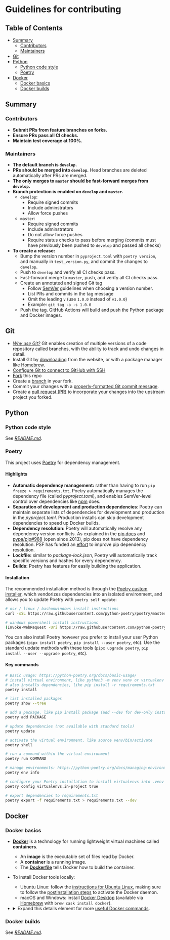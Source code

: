 # Guidelines for contributing

## Table of Contents <!-- omit in toc -->

- [Summary](#summary)
  - [Contributors](#contributors)
  - [Maintainers](#maintainers)
- [Git](#git)
- [Python](#python)
  - [Python code style](#python-code-style)
  - [Poetry](#poetry)
- [Docker](#docker)
  - [Docker basics](#docker-basics)
  - [Docker builds](#docker-builds)

## Summary

### Contributors

- **Submit PRs from feature branches on forks.**
- **Ensure PRs pass all CI checks.**
- **Maintain test coverage at 100%.**

### Maintainers

- **The default branch is `develop`.**
- **PRs should be merged into `develop`.** Head branches are deleted automatically after PRs are merged.
- **The only merges to `master` should be fast-forward merges from `develop`.**
- **Branch protection is enabled on `develop` and `master`.**
  - `develop`:
    - Require signed commits
    - Include adminstrators
    - Allow force pushes
  - `master`:
    - Require signed commits
    - Include adminstrators
    - Do not allow force pushes
    - Require status checks to pass before merging (commits must have previously been pushed to `develop` and passed all checks)
- **To create a release:**
  - Bump the version number in `pyproject.toml` with `poetry version`, and manually in `test_version.py`, and commit the changes to `develop`.
  - Push to `develop` and verify all CI checks pass.
  - Fast-forward merge to `master`, push, and verify all CI checks pass.
  - Create an annotated and signed Git tag
    - Follow [SemVer](https://semver.org/) guidelines when choosing a version number.
    - List PRs and commits in the tag message
    - Omit the leading `v` (use `1.0.0` instead of `v1.0.0`)
    - Example: `git tag -a -s 1.0.0`
  - Push the tag. GitHub Actions will build and push the Python package and Docker images.

## Git

- _[Why use Git?](https://www.git-scm.com/about)_ Git enables creation of multiple versions of a code repository called branches, with the ability to track and undo changes in detail.
- Install Git by [downloading](https://www.git-scm.com/downloads) from the website, or with a package manager like [Homebrew](https://brew.sh/).
- [Configure Git to connect to GitHub with SSH](https://docs.github.com/en/free-pro-team@latest/github/authenticating-to-github/connecting-to-github-with-ssh)
- [Fork](https://docs.github.com/en/free-pro-team@latest/github/getting-started-with-github/fork-a-repo) this repo
- Create a [branch](https://www.git-scm.com/book/en/v2/Git-Branching-Branches-in-a-Nutshell) in your fork.
- Commit your changes with a [properly-formatted Git commit message](https://chris.beams.io/posts/git-commit/).
- Create a [pull request (PR)](https://docs.github.com/en/free-pro-team@latest/github/collaborating-with-issues-and-pull-requests/about-pull-requests) to incorporate your changes into the upstream project you forked.

## Python

### Python code style

See _[README.md](../README.md#development)_.

### Poetry

This project uses [Poetry](https://python-poetry.org/) for dependency management.

#### Highlights

- **Automatic dependency management:** rather than having to run `pip freeze > requirements.txt`, Poetry automatically manages the dependency file (called _pyproject.toml_), and enables SemVer-level control over dependencies like [npm](https://semver.npmjs.com/) does.
- **Separation of development and production dependencies**: Poetry can maintain separate lists of dependencies for development and production in the _pyproject.toml_. Production installs can skip development dependencies to speed up Docker builds.
- **Dependency resolution:** Poetry will automatically resolve any dependency version conflicts. As explained in the [pip docs](https://pip.pypa.io/en/latest/user_guide/#requirements-files) and [pypa/pip#988](https://github.com/pypa/pip/issues/988) (open since 2013), pip does not have dependency resolution. PSF has funded an [effort](https://www.pythonpodcast.com/pip-resolver-dependency-management-episode-264/) to improve pip dependency resolution.
- **Lockfile:** similar to _package-lock.json_, Poetry will automatically track specific versions and hashes for every dependency.
- **Builds:** Poetry has features for easily building the application.

#### Installation

The recommended installation method is through the [Poetry custom installer](https://python-poetry.org/docs/#installation), which vendorizes dependencies into an isolated environment, and allows you to update Poetry with `poetry self update`:

```sh
# osx / linux / bashonwindows install instructions
curl -sSL https://raw.githubusercontent.com/python-poetry/poetry/master/get-poetry.py | python -

# windows powershell install instructions
(Invoke-WebRequest -Uri https://raw.githubusercontent.com/python-poetry/poetry/master/get-poetry.py -UseBasicParsing).Content | python -
```

You can also install Poetry however you prefer to install your user Python packages (`pipx install poetry`, `pip install --user poetry`, etc). Use the standard update methods with these tools (`pipx upgrade poetry`, `pip install --user --upgrade poetry`, etc).

#### Key commands

```sh
# Basic usage: https://python-poetry.org/docs/basic-usage/
# install virtual environment, like python3 -m venv venv or virtualenv virtual
# also installs dependencies, like pip install -r requirements.txt
poetry install

# list installed packages
poetry show --tree

# add a package, like pip install package (add --dev for dev-only install)
poetry add PACKAGE

# update dependencies (not available with standard tools)
poetry update

# activate the virtual environment, like source venv/bin/activate
poetry shell

# run a command within the virtual environment
poetry run COMMAND

# manage environments: https://python-poetry.org/docs/managing-environments/
poetry env info

# configure your Poetry installation to install virtualenvs into .venv
poetry config virtualenvs.in-project true

# export dependencies to requirements.txt
poetry export -f requirements.txt > requirements.txt --dev
```

## Docker

### Docker basics

- **[Docker](https://www.docker.com/)** is a technology for running lightweight virtual machines called **containers**.
  - An **image** is the executable set of files read by Docker.
  - A **container** is a running image.
  - The **[Dockerfile](https://docs.docker.com/engine/reference/builder/)** tells Docker how to build the container.
- To install Docker tools locally:
  - Ubuntu Linux: follow the [instructions for Ubuntu Linux](https://docs.docker.com/install/linux/docker-ce/ubuntu/), making sure to follow the [postinstallation steps](https://docs.docker.com/install/linux/linux-postinstall/) to activate the Docker daemon.
  - macOS and Windows: install [Docker Desktop](https://www.docker.com/products/docker-desktop) (available via [Homebrew](https://brew.sh/) with `brew cask install docker`).
- <details><summary>Expand this details element for more <a href="https://docs.docker.com/engine/reference/commandline/cli/">useful Docker commands</a>.</summary>

  ```sh
  # Log in with Docker Hub credentials to pull images
  docker login
  # List images
  docker images
  # List running containers: can also use `docker container ls`
  docker ps
  # View logs for the most recently started container
  docker logs -f $(docker ps -q -n 1)
  # View logs for all running containers
  docker logs -f $(docker ps -aq)
  # Inspect a container (web in this example) and return the IP Address
  docker inspect web | grep IPAddress
  # Stop a container
  docker stop # container hash
  # Stop all running containers
  docker stop $(docker ps -aq)
  # Remove a downloaded image
  docker image rm # image hash or name
  # Remove a container
  docker container rm # container hash
  # Prune images
  docker image prune
  # Prune stopped containers (completely wipes them and resets their state)
  docker container prune
  # Prune everything
  docker system prune
  # Open a shell in the most recently started container (like SSH)
  docker exec -it $(docker ps -q -n 1) /bin/bash
  # Or, connect as root:
  docker exec -u 0 -it $(docker ps -q -n 1) /bin/bash
  # Copy file to/from container:
  docker cp [container_name]:/path/to/file destination.file
  ```

  </summary>

### Docker builds

See _[README.md](../README.md#development)_.
